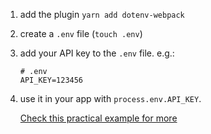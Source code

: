 

1. add the plugin `yarn add dotenv-webpack`
2. create a `.env` file (`touch .env`)
3. add your API key to the `.env` file. e.g.:
    ```
    # .env
    API_KEY=123456
    ```

4. use it in your app with `process.env.API_KEY`.

    [Check this practical example for more](https://github.com/andrerferrer/simple-mapbox-demo/tree/master#usage)

